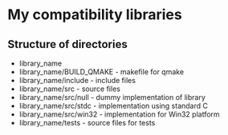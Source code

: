 # My compatibility libraries

## Structure of directories

* library_name
* library_name/BUILD_QMAKE - makefile for qmake
* library_name/include - include files
* library_name/src - source files
* library_name/src/null - dummy implementation of library
* library_name/src/stdc - implementation using standard C
* library_name/src/win32 - implementation for Win32 platform
* library_name/tests - source files for tests